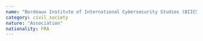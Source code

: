 ```yaml
---
name: "Bordeaux Institute of International Cybersecurity Studies (BIICS)  "
category: civil_society
nature: "Association"
nationality: FRA
---
```

    